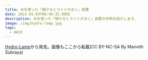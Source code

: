 ```yaml
---
title: 水を使った「傾けるとライトが点く」装置
date: 2021-01-03T06:40:32.000Z
description: 水を使った「傾けるとライトが点く」装置の作例を紹介します。
image: /img/hydro-lamp.jpg
tags:
  - HACK
---
```

[Hydro-Lamp](https://www.instructables.com/Hydro-Lamp/)から発見。画像もここから転載(CC BY-NC-SA By Manvith Subraya)


